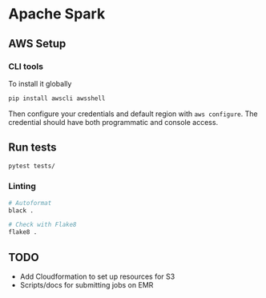 # Apache Spark

## AWS Setup

### CLI tools

To install it globally

```bash
pip install awscli awsshell
```

Then configure your credentials and default region with `aws configure`. The credential should have both programmatic and console access.

## Run tests

```bash
pytest tests/
```

### Linting

```bash
# Autoformat
black .

# Check with Flake8
flake8 .
```

## TODO

- Add Cloudformation to set up resources for S3
- Scripts/docs for submitting jobs on EMR 
